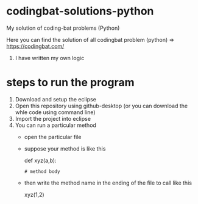 # codingbat-solutions-python
My solution of coding-bat problems (Python)

Here you can find the solution of all codingbat problem (python) => https://codingbat.com/

1. I have written my own logic

# steps to run the program 
1. Download and setup the eclipse
2. Open this repository using github-desktop (or you can download the whle code using command line)
3. Import the project into eclipse
4. You can run a particular method
      - open the particular file
      - suppose your method is like this
      
          def xyz(a,b):
            
            # method body
      - then write the method name in the ending of the file to call like this
  
          xyz(1,2)
